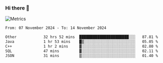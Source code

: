 ### Hi there 👋

![Metrics](https://github.com/radoapx/radoapx/blob/main/github-metrics.svg)

<!--START_SECTION:waka-->

```txt
From: 07 November 2024 - To: 14 November 2024

Other            32 hrs 52 mins  ██████████████████████░░░   87.81 %
Java             1 hr 53 mins    █▒░░░░░░░░░░░░░░░░░░░░░░░   05.05 %
C++              1 hr 2 mins     ▓░░░░░░░░░░░░░░░░░░░░░░░░   02.80 %
SQL              47 mins         ▓░░░░░░░░░░░░░░░░░░░░░░░░   02.11 %
JSON             31 mins         ▒░░░░░░░░░░░░░░░░░░░░░░░░   01.40 %
```

<!--END_SECTION:waka-->

<!--
**radoapx/radoapx** is a ✨ _special_ ✨ repository because its `README.md` (this file) appears on your GitHub profile.

Here are some ideas to get you started:

- 🔭 I’m currently working on ...
- 🌱 I’m currently learning ...
- 👯 I’m looking to collaborate on ...
- 🤔 I’m looking for help with ...
- 💬 Ask me about ...
- 📫 How to reach me: ...
- 😄 Pronouns: ...
- ⚡ Fun fact: ...
-->
